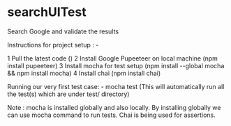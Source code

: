 # searchUITest
Search Google and validate the results


Instructions for project setup : -

1 Pull the latest code ()
2 Install Google Pupeeteer on local machine (npm install pupeeteer)
3 Install mocha for test setup (npm install --global mocha && npm install mocha)
4 Install chai (npm install chai)


Running our very first test case: -
mocha test (This will automatically run all the test(s) which are under test/ directory)


Note : mocha is installed globally and also locally. By installing globally we can use mocha command to run tests. Chai is being used for assertions.


